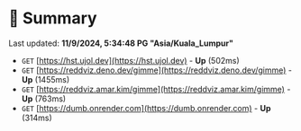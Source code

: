 # 📖 Summary
Last updated: **11/9/2024, 5:34:48 PG "Asia/Kuala_Lumpur"**

- `GET` [https://hst.ujol.dev](https://hst.ujol.dev) - **Up** (502ms)
- `GET` [https://reddviz.deno.dev/gimme](https://reddviz.deno.dev/gimme) - **Up** (1455ms)
- `GET` [https://reddviz.amar.kim/gimme](https://reddviz.amar.kim/gimme) - **Up** (763ms)
- `GET` [https://dumb.onrender.com](https://dumb.onrender.com) - **Up** (314ms)
